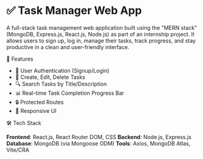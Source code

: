 # ✅ Task Manager Web App

A full-stack task management web application built using the "MERN stack" (MongoDB, Express.js, React.js, Node.js) as part of an internship project. It allows users to sign up, log in, manage their tasks, track progress, and stay productive in a clean and user-friendly interface.

 🚀 Features

- 🔐 User Authentication (Signup/Login)
- 📝 Create, Edit, Delete Tasks
- 🔍 Search Tasks by Title/Description
- 📊 Real-time Task Completion Progress Bar
- 🔒 Protected Routes
- 🎨 Responsive UI

 🛠️ Tech Stack

 **Frontend**: React.js, React Router DOM, CSS
 **Backend**: Node.js, Express.js
 **Database**: MongoDB (via Mongoose ODM)
 **Tools**: Axios, MongoDB Atlas, Vite/CRA



